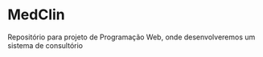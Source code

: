 # MedClin
Repositório para projeto de Programação Web, onde desenvolveremos um sistema de consultório
